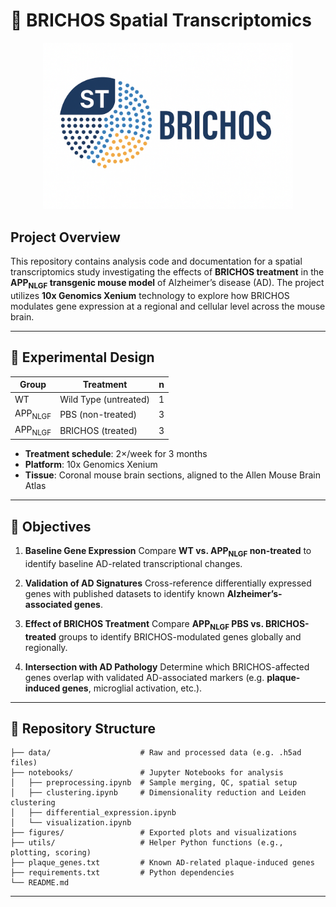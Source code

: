 # 🧠 BRICHOS Spatial Transcriptomics
<p align="center">
  <img src="assets/logo.png" alt="ST BRICHOS Logo" width="400"/>
</p>

## Project Overview

This repository contains analysis code and documentation for a spatial transcriptomics study investigating the effects of **BRICHOS treatment** in the **APP<sub>NLGF</sub> transgenic mouse model** of Alzheimer’s disease (AD). The project utilizes **10x Genomics Xenium** technology to explore how BRICHOS modulates gene expression at a regional and cellular level across the mouse brain.

---

## 🧪 Experimental Design

| Group              | Treatment             | n |
| ------------------ | --------------------- | - |
| WT                 | Wild Type (untreated) | 1 |
| APP<sub>NLGF</sub> | PBS (non-treated)     | 3 |
| APP<sub>NLGF</sub> | BRICHOS (treated)     | 3 |

* **Treatment schedule**: 2×/week for 3 months
* **Platform**: 10x Genomics Xenium
* **Tissue**: Coronal mouse brain sections, aligned to the Allen Mouse Brain Atlas

---

## 🎯 Objectives

1. **Baseline Gene Expression**
   Compare **WT vs. APP<sub>NLGF</sub> non-treated** to identify baseline AD-related transcriptional changes.

2. **Validation of AD Signatures**
   Cross-reference differentially expressed genes with published datasets to identify known **Alzheimer’s-associated genes**.

3. **Effect of BRICHOS Treatment**
   Compare **APP<sub>NLGF</sub> PBS vs. BRICHOS-treated** groups to identify BRICHOS-modulated genes globally and regionally.

4. **Intersection with AD Pathology**
   Determine which BRICHOS-affected genes overlap with validated AD-associated markers (e.g. **plaque-induced genes**, microglial activation, etc.).

---

## 📁 Repository Structure

```
├── data/                    # Raw and processed data (e.g. .h5ad files)
├── notebooks/               # Jupyter Notebooks for analysis
│   ├── preprocessing.ipynb  # Sample merging, QC, spatial setup
│   ├── clustering.ipynb     # Dimensionality reduction and Leiden clustering
│   ├── differential_expression.ipynb
│   └── visualization.ipynb
├── figures/                 # Exported plots and visualizations
├── utils/                   # Helper Python functions (e.g., plotting, scoring)
├── plaque_genes.txt         # Known AD-related plaque-induced genes
├── requirements.txt         # Python dependencies
└── README.md
```

---

